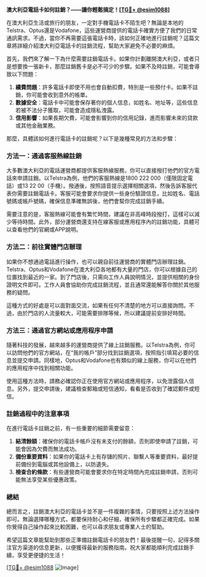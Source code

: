 **澳大利亞電話卡如何註銷？——讓你輕鬆搞定！[[TG💪+ @esim1088](https://t.me/s/esim1088)]**

在澳大利亞生活或旅行的朋友，一定對手機電話卡不陌生吧？無論是本地的Telstra、Optus還是Vodafone，這些運營商提供的電話卡確實方便了我們的日常通訊需求。不過，當你不再需要這張電話卡時，該如何正確地進行註銷呢？這篇文章將詳細介紹澳大利亞電話卡的註銷流程，幫助大家避免不必要的麻煩。

首先，我們來了解一下為什麼需要註銷電話卡。如果你計劃離開澳大利亞，或者只是想要換一張新卡，那麼註銷舊卡是必不可少的步驟。如果不及時註銷，可能會導致以下問題：

1. **續費問題**：許多電話卡即使不用也會自動扣費，特別是一些預付卡。如果不註銷，你可能會收到意外的帳單。
2. **數據安全**：電話卡中可能會保存著你的個人信息，如姓名、地址等，這些信息若被不法分子獲取，可能會造成隱私洩露。
3. **信用影響**：如果長期欠費，可能會影響到你的信用記錄，進而影響未來的貸款或其他金融業務。

那麼，具體該如何進行電話卡的註銷呢？以下是幾種常見的方法和步驟：

### 方法一：通過客服熱線註銷

大多數澳大利亞的電話運營商都提供客服熱線服務，你可以直接撥打他們的官方電話來申請註銷。以Telstra為例，他們的客服熱線是1800 222 000（僅限固定電話）或13 22 00（手機）。撥通後，按照語音提示選擇相關選項，然後告訴客服代表你需要註銷電話卡。客服可能會要求你提供一些身份驗證信息，比如姓名、電話號碼或帳戶號碼，確保信息準確無誤後，他們會幫你完成註銷手續。

需要注意的是，客服熱線可能會有繁忙時間，建議在非高峰時段撥打，這樣可以減少等待時間。此外，部分運營商還支持在線客服或應用程序內的註銷功能，具體可以查看他們的官網或APP說明。

### 方法二：前往實體門店辦理

如果你不想通過電話進行操作，也可以親自前往運營商的實體門店辦理註銷。Telstra、Optus和Vodafone在澳大利亞各地都有大量的門店，你可以根據自己的位置找到最近的一家。到了門店後，只需向工作人員說明情況，並提供相關的身份證明文件即可。工作人員會協助你完成註銷流程，並且通常還能解答你關於其他服務的疑問。

這種方式的好處是可以面對面交流，如果有任何不清楚的地方可以直接詢問。不過，由於門店的人流量較大，可能需要排隊等候，所以建議提前安排好時間。

### 方法三：通過官方網站或應用程序申請

隨著科技的發展，越來越多的運營商提供了線上註銷服務。以Telstra為例，你可以訪問他們的官方網站，在“我的帳戶”部分找到註銷選項，按照指引填寫必要的信息並提交申請。同樣地，Optus和Vodafone也有類似的線上服務，你可以在他們的應用程序中找到相關功能。

使用這種方法時，請務必確認你正在使用官方網站或應用程序，以免泄露個人信息。另外，提交申請後，建議檢查郵箱或短信通知，看看是否收到了確認郵件或短信。

### 註銷過程中的注意事項

在進行電話卡註銷之前，有一些重要的細節需要留意：

1. **結清餘額**：確保你的電話卡帳戶沒有未支付的餘額，否則即使申請了註銷，可能會因為欠費而無法成功。
2. **備份重要資料**：如果你的電話卡上有存儲的照片、聯繫人等重要資料，最好提前備份到電腦或其他設備上，以防遺失。
3. **檢查合約條款**：有些運營商可能會要求你在特定時間內完成註銷申請，否則可能無法享受某些優惠政策。

### 總結

總而言之，註銷澳大利亞的電話卡並不是一件複雜的事情，只要按照上述方法操作即可。無論選擇哪種方式，都要保持耐心和仔細，確保所有步驟都正確完成。如果你覺得自己操作起來比較困難，也可以尋求朋友或專業人士的幫助。

希望這篇文章能幫助到那些正準備註銷電話卡的朋友們！最後提醒一句，記得多關注官方渠道的信息更新，以便獲得最新的服務指南。祝大家都能順利完成註銷手續，享受更便捷的生活！

[[TG💪+ @esim1088](https://t.me/s/esim1088) ![Image](https://i.postimg.cc/4NQfJmqS/Snipaste-2025-05-13-00-14-12.png)]